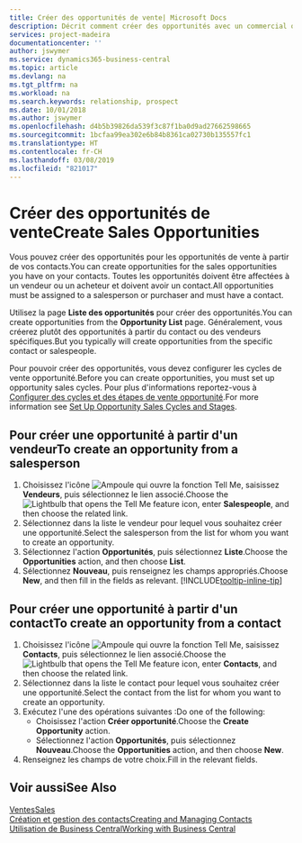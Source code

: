 ```yaml
---
title: Créer des opportunités de vente| Microsoft Docs
description: Décrit comment créer des opportunités avec un commercial ou un contact dans Business Central.
services: project-madeira
documentationcenter: ''
author: jswymer
ms.service: dynamics365-business-central
ms.topic: article
ms.devlang: na
ms.tgt_pltfrm: na
ms.workload: na
ms.search.keywords: relationship, prospect
ms.date: 10/01/2018
ms.author: jswymer
ms.openlocfilehash: d4b5b39826da539f3c87f1ba0d9ad27662598665
ms.sourcegitcommit: 1bcfaa99ea302e6b84b8361ca02730b135557fc1
ms.translationtype: HT
ms.contentlocale: fr-CH
ms.lasthandoff: 03/08/2019
ms.locfileid: "821017"
---
```

# <a name="create-sales-opportunities"></a><span data-ttu-id="9b9b8-103">Créer des opportunités de vente</span><span class="sxs-lookup"><span data-stu-id="9b9b8-103">Create Sales Opportunities</span></span>
<span data-ttu-id="9b9b8-104">Vous pouvez créer des opportunités pour les opportunités de vente à partir de vos contacts.</span><span class="sxs-lookup"><span data-stu-id="9b9b8-104">You can create opportunities for the sales opportunities you have on your contacts.</span></span> <span data-ttu-id="9b9b8-105">Toutes les opportunités doivent être affectées à un vendeur ou un acheteur et doivent avoir un contact.</span><span class="sxs-lookup"><span data-stu-id="9b9b8-105">All opportunities must be assigned to a salesperson or purchaser and must have a contact.</span></span>

<span data-ttu-id="9b9b8-106">Utilisez la page **Liste des opportunités** pour créer des opportunités.</span><span class="sxs-lookup"><span data-stu-id="9b9b8-106">You can create opportunities from the **Opportunity List** page.</span></span> <span data-ttu-id="9b9b8-107">Généralement, vous créerez plutôt des opportunités à partir du contact ou des vendeurs spécifiques.</span><span class="sxs-lookup"><span data-stu-id="9b9b8-107">But you typically will create opportunities from the specific contact or salespeople.</span></span>

<span data-ttu-id="9b9b8-108">Pour pouvoir créer des opportunités, vous devez configurer les cycles de vente opportunité.</span><span class="sxs-lookup"><span data-stu-id="9b9b8-108">Before you can create opportunities, you must set up opportunity sales cycles.</span></span> <span data-ttu-id="9b9b8-109">Pour plus d'informations reportez-vous à [Configurer des cycles et des étapes de vente opportunité](marketing-how-setup-opportunity-sales-cycles-stages.md).</span><span class="sxs-lookup"><span data-stu-id="9b9b8-109">For more information see [Set Up Opportunity Sales Cycles and Stages](marketing-how-setup-opportunity-sales-cycles-stages.md).</span></span>

## <a name="to-create-an-opportunity-from-a-salesperson"></a><span data-ttu-id="9b9b8-110">Pour créer une opportunité à partir d'un vendeur</span><span class="sxs-lookup"><span data-stu-id="9b9b8-110">To create an opportunity from a salesperson</span></span>
1. <span data-ttu-id="9b9b8-111">Choisissez l'icône ![Ampoule qui ouvre la fonction Tell Me](media/ui-search/search_small.png "Dites-moi ce que vous voulez faire"), saisissez **Vendeurs**, puis sélectionnez le lien associé.</span><span class="sxs-lookup"><span data-stu-id="9b9b8-111">Choose the ![Lightbulb that opens the Tell Me feature](media/ui-search/search_small.png "Tell me what you want to do") icon, enter **Salespeople**, and then choose the related link.</span></span>
2. <span data-ttu-id="9b9b8-112">Sélectionnez dans la liste le vendeur pour lequel vous souhaitez créer une opportunité.</span><span class="sxs-lookup"><span data-stu-id="9b9b8-112">Select the salesperson from the list for whom you want to create an opportunity.</span></span>
3. <span data-ttu-id="9b9b8-113">Sélectionnez l'action **Opportunités**, puis sélectionnez **Liste**.</span><span class="sxs-lookup"><span data-stu-id="9b9b8-113">Choose the **Opportunities** action, and then choose **List**.</span></span>
4. <span data-ttu-id="9b9b8-114">Sélectionnez **Nouveau**, puis renseignez les champs appropriés.</span><span class="sxs-lookup"><span data-stu-id="9b9b8-114">Choose **New**, and then fill in the fields as relevant.</span></span> [!INCLUDE[tooltip-inline-tip](includes/tooltip-inline-tip_md.md)]  



## <a name="to-create-an-opportunity-from-a-contact"></a><span data-ttu-id="9b9b8-115">Pour créer une opportunité à partir d'un contact</span><span class="sxs-lookup"><span data-stu-id="9b9b8-115">To create an opportunity from a contact</span></span>
1. <span data-ttu-id="9b9b8-116">Choisissez l'icône ![Ampoule qui ouvre la fonction Tell Me](media/ui-search/search_small.png "Dites-moi ce que vous voulez faire"), saisissez **Contacts**, puis sélectionnez le lien associé.</span><span class="sxs-lookup"><span data-stu-id="9b9b8-116">Choose the ![Lightbulb that opens the Tell Me feature](media/ui-search/search_small.png "Tell me what you want to do") icon, enter **Contacts**, and then choose the related link.</span></span>
2. <span data-ttu-id="9b9b8-117">Sélectionnez dans la liste le contact pour lequel vous souhaitez créer une opportunité.</span><span class="sxs-lookup"><span data-stu-id="9b9b8-117">Select the contact from the list for whom you want to create an opportunity.</span></span>
3. <span data-ttu-id="9b9b8-118">Exécutez l'une des opérations suivantes :</span><span class="sxs-lookup"><span data-stu-id="9b9b8-118">Do one of the following:</span></span>
   * <span data-ttu-id="9b9b8-119">Choisissez l'action **Créer opportunité**.</span><span class="sxs-lookup"><span data-stu-id="9b9b8-119">Choose the **Create Opportunity** action.</span></span>
   * <span data-ttu-id="9b9b8-120">Sélectionnez l'action **Opportunités**, puis sélectionnez **Nouveau**.</span><span class="sxs-lookup"><span data-stu-id="9b9b8-120">Choose the  **Opportunities** action, and then choose **New**.</span></span>
4. <span data-ttu-id="9b9b8-121">Renseignez les champs de votre choix.</span><span class="sxs-lookup"><span data-stu-id="9b9b8-121">Fill in the relevant fields.</span></span>

## <a name="see-also"></a><span data-ttu-id="9b9b8-122">Voir aussi</span><span class="sxs-lookup"><span data-stu-id="9b9b8-122">See Also</span></span>
[<span data-ttu-id="9b9b8-123">Ventes</span><span class="sxs-lookup"><span data-stu-id="9b9b8-123">Sales</span></span>](sales-manage-sales.md)  
[<span data-ttu-id="9b9b8-124">Création et gestion des contacts</span><span class="sxs-lookup"><span data-stu-id="9b9b8-124">Creating and Managing Contacts</span></span>](marketing-contacts.md)  
[<span data-ttu-id="9b9b8-125">Utilisation de Business Central</span><span class="sxs-lookup"><span data-stu-id="9b9b8-125">Working with Business Central</span></span>](ui-work-product.md)
